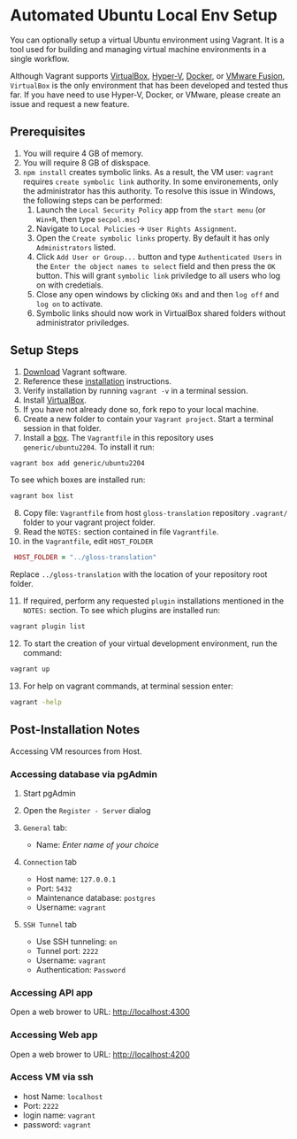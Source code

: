 # Automated Ubuntu Local Env Setup

You can optionally setup a virtual Ubuntu environment using Vagrant. It is a tool used for building and managing virtual machine environments in a single workflow.

Although Vagrant supports [VirtualBox](https://www.virtualbox.org/), [Hyper-V](https://learn.microsoft.com/en-us/virtualization/hyper-v-on-windows/quick-start/enable-hyper-v), [Docker](https://www.docker.com/), or [VMware Fusion](https://customerconnect.vmware.com/downloads/get-download?downloadGroup=FUS-PUBTP-2021H1), `VirtualBox` is the only environment that has been developed and tested thus far. If you have need to use Hyper-V, Docker, or VMware, please create an issue and request a new feature.

## Prerequisites

1. You will require 4 GB of memory.
1. You will require 8 GB of diskspace.
1. `npm install` creates symbolic links. As a result, the VM user: `vagrant` requires `create symbolic link` authority. In some environements, only the administrator has this authority. To resolve this issue in Windows, the following steps can be performed:
   1. Launch the `Local Security Policy` app from the `start menu` (or `Win+R`, then type `secpol.msc`)
   1. Navigate to `Local Policies` -> `User Rights Assignment`.
   1. Open the `Create symbolic links` property. By default it has only `Administrators` listed.
   1. Click `Add User or Group...` button and type `Authenticated Users` in the `Enter the object names to select` field and then press the `OK` button. This will grant `symbolic link` priviledge to all users who log on with credetials.
   1. Close any open windows by clicking `OKs` and and then `log off` and `log on` to activate.
   1. Symbolic links should now work in VirtualBox shared folders without administrator priviledges.

## Setup Steps

1. [Download](https://developer.hashicorp.com/vagrant/downloads?ajs_aid=ba208f95-d5a1-457d-abeb-49d458b95eec&product_intent=vagrant) Vagrant software.
1. Reference these [installation](https://developer.hashicorp.com/vagrant/docs/installation) instructions.
1. Verify installation by running `vagrant -v` in a terminal session.
1. Install [VirtualBox](https://www.virtualbox.org/).
1. If you have not already done so, fork repo to your local machine.
1. Create a new folder to contain your `Vagrant project`. Start a terminal session in that folder.
1. Install a [box](https://developer.hashicorp.com/vagrant/tutorials/getting-started/getting-started-boxes). The `Vagrantfile` in this repository uses `generic/ubuntu2204`. To install it run:

```bash
vagrant box add generic/ubuntu2204
```

To see which boxes are installed run:

```bash
vagrant box list
```

8. Copy file: `Vagrantfile` from host `gloss-translation` repository `.vagrant/` folder to your vagrant project folder.
9. Read the `NOTES:` section contained in file `Vagrantfile`.
10. in the `Vagrantfile`, edit `HOST_FOLDER`

```ruby
 HOST_FOLDER = "../gloss-translation"
```

Replace `../gloss-translation` with the location of your repository root folder.

11. If required, perform any requested `plugin` installations mentioned in the `NOTES:` section. To see which plugins are installed run:

```bash
vagrant plugin list
```

12. To start the creation of your virtual development environment, run the command:

```bash
vagrant up
```

13. For help on vagrant commands, at terminal session enter:

```bash
vagrant -help
```

## Post-Installation Notes

Accessing VM resources from Host.

### Accessing database via pgAdmin

1. Start pgAdmin
1. Open the `Register - Server` dialog
1. `General` tab:
   - Name: _Enter name of your choice_
1. `Connection` tab

   - Host name: `127.0.0.1`
   - Port: `5432`
   - Maintenance database: `postgres`
   - Username: `vagrant`

1. `SSH Tunnel` tab

   - Use SSH tunneling: `on`
   - Tunnel port: `2222`
   - Username: `vagrant`
   - Authentication: `Password`

### Accessing API app

Open a web brower to URL: <http://localhost:4300>

### Accessing Web app

Open a web brower to URL: <http://localhost:4200>

### Access VM via ssh

- host Name: `localhost`
- Port: `2222`
- login name: `vagrant`
- password: `vagrant`
